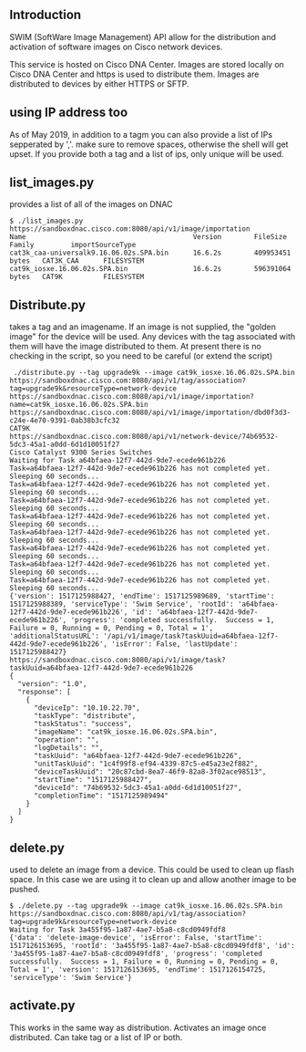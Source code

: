 ## Introduction
SWIM (SoftWare Image Management) API allow for the distribution and activation of software 
images on Cisco network devices.

This service is hosted on Cisco DNA Center.  Images are stored locally on Cisco DNA Center and https is used to distribute them.
Images are distributed to devices by either HTTPS or SFTP.

## using IP address too
As of May 2019, in addition to a tagm you can also provide a list of IPs sepperated by ','.  make sure to remove spaces, otherwise the shell will get upset.
If you provide both a tag and a list of ips, only unique will be used.

## list_images.py
provides a list of all of the images on DNAC

```buildoutcfg
$ ./list_images.py 
https://sandboxdnac.cisco.com:8080/api/v1/image/importation
Name                                         Version        FileSize          Family         importSourceType
cat3k_caa-universalk9.16.06.02s.SPA.bin      16.6.2s        409953451 bytes   CAT3K_CAA      FILESYSTEM
cat9k_iosxe.16.06.02s.SPA.bin                16.6.2s        596391064 bytes   CAT9K          FILESYSTEM

```
## Distribute.py
takes a tag and an imagename.  If an image is not supplied, the "golden image" for the device will be used.
Any devices with the tag associated with them will have the image distributed to them.  At present there is no
checking in the script, so you need to be careful (or extend the script) 


```buildoutcfg
 ./distribute.py --tag upgrade9k --image cat9k_iosxe.16.06.02s.SPA.bin
https://sandboxdnac.cisco.com:8080/api/v1/tag/association?tag=upgrade9k&resourceType=network-device
https://sandboxdnac.cisco.com:8080/api/v1/image/importation?name=cat9k_iosxe.16.06.02s.SPA.bin
https://sandboxdnac.cisco.com:8080/api/v1/image/importation/dbd0f3d3-c24e-4e70-9391-0ab38b3cfc32
CAT9K
https://sandboxdnac.cisco.com:8080/api/v1/network-device/74b69532-5dc3-45a1-a0dd-6d1d10051f27
Cisco Catalyst 9300 Series Switches
Waiting for Task a64bfaea-12f7-442d-9de7-ecede961b226
Task=a64bfaea-12f7-442d-9de7-ecede961b226 has not completed yet. Sleeping 60 seconds...
Task=a64bfaea-12f7-442d-9de7-ecede961b226 has not completed yet. Sleeping 60 seconds...
Task=a64bfaea-12f7-442d-9de7-ecede961b226 has not completed yet. Sleeping 60 seconds...
Task=a64bfaea-12f7-442d-9de7-ecede961b226 has not completed yet. Sleeping 60 seconds...
Task=a64bfaea-12f7-442d-9de7-ecede961b226 has not completed yet. Sleeping 60 seconds...
Task=a64bfaea-12f7-442d-9de7-ecede961b226 has not completed yet. Sleeping 60 seconds...
Task=a64bfaea-12f7-442d-9de7-ecede961b226 has not completed yet. Sleeping 60 seconds...
Task=a64bfaea-12f7-442d-9de7-ecede961b226 has not completed yet. Sleeping 60 seconds...
{'version': 1517125988427, 'endTime': 1517125989689, 'startTime': 1517125988389, 'serviceType': 'Swim Service', 'rootId': 'a64bfaea-12f7-442d-9de7-ecede961b226', 'id': 'a64bfaea-12f7-442d-9de7-ecede961b226', 'progress': 'completed successfully.  Success = 1, Failure = 0, Running = 0, Pending = 0, Total = 1', 'additionalStatusURL': '/api/v1/image/task?taskUuid=a64bfaea-12f7-442d-9de7-ecede961b226', 'isError': False, 'lastUpdate': 1517125988427}
https://sandboxdnac.cisco.com:8080/api/v1/image/task?taskUuid=a64bfaea-12f7-442d-9de7-ecede961b226
{
  "version": "1.0",
  "response": [
    {
      "deviceIp": "10.10.22.70",
      "taskType": "distribute",
      "taskStatus": "success",
      "imageName": "cat9k_iosxe.16.06.02s.SPA.bin",
      "operation": "",
      "logDetails": "",
      "taskUuid": "a64bfaea-12f7-442d-9de7-ecede961b226",
      "unitTaskUuid": "1c4f99f8-ef94-4339-87c5-e45a23e2f882",
      "deviceTaskUuid": "20c87cbd-8ea7-46f9-82a8-3f02ace98513",
      "startTime": "1517125988427",
      "deviceId": "74b69532-5dc3-45a1-a0dd-6d1d10051f27",
      "completionTime": "1517125989494"
    }
  ]
}

```
## delete.py
used to delete an image from a device.  This could be used to clean up flash space.  In this case we are using 
it to clean up and allow another image to be pushed.

```buildoutcfg
$ ./delete.py --tag upgrade9k --image cat9k_iosxe.16.06.02s.SPA.bin
https://sandboxdnac.cisco.com:8080/api/v1/tag/association?tag=upgrade9k&resourceType=network-device
Waiting for Task 3a455f95-1a87-4ae7-b5a8-c8cd0949fdf8
{'data': 'delete-image-device', 'isError': False, 'startTime': 1517126153695, 'rootId': '3a455f95-1a87-4ae7-b5a8-c8cd0949fdf8', 'id': '3a455f95-1a87-4ae7-b5a8-c8cd0949fdf8', 'progress': 'completed successfully.  Success = 1, Failure = 0, Running = 0, Pending = 0, Total = 1', 'version': 1517126153695, 'endTime': 1517126154725, 'serviceType': 'Swim Service'}

```

## activate.py
This works in the same way as distribution.  Activates an image once distributed.  Can take tag or a list of IP or both.

